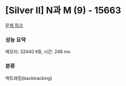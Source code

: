 # [Silver II] N과 M (9) - 15663 

[문제 링크](https://www.acmicpc.net/problem/15663) 

### 성능 요약

메모리: 32440 KB, 시간: 248 ms

### 분류

백트래킹(backtracking)

